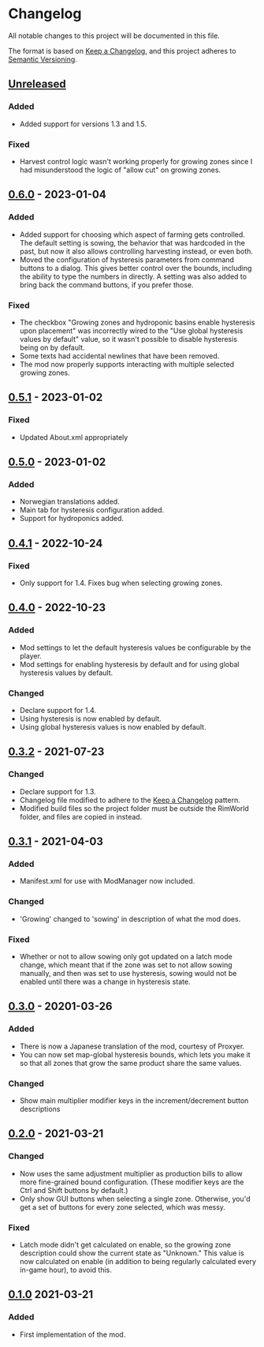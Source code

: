 # Changelog
All notable changes to this project will be documented in this file.

The format is based on [Keep a Changelog](https://keepachangelog.com/en/1.0.0/),
and this project adheres to [Semantic Versioning](https://semver.org/spec/v2.0.0.html).

## [Unreleased]
### Added
- Added support for versions 1.3 and 1.5.

### Fixed
- Harvest control logic wasn't working properly for growing zones since I had misunderstood the logic of "allow cut" on growing zones.

## [0.6.0] - 2023-01-04
### Added
- Added support for choosing which aspect of farming gets controlled. The default setting is sowing, the behavior that was hardcoded in the past, but now it also allows controlling harvesting instead, or even both.
- Moved the configuration of hysteresis parameters from command buttons to a dialog. This gives better control over the bounds, including the ability to type the numbers in directly. A setting was also added to bring back the command buttons, if you prefer those.

### Fixed
- The checkbox "Growing zones and hydroponic basins enable hysteresis upon placement" was incorrectly wired to the "Use global hysteresis values by default" value, so it wasn't possible to disable hysteresis being on by default.
- Some texts had accidental newlines that have been removed.
- The mod now properly supports interacting with multiple selected growing zones.

## [0.5.1] - 2023-01-02
### Fixed
- Updated About.xml appropriately

## [0.5.0] - 2023-01-02
### Added
- Norwegian translations added.
- Main tab for hysteresis configuration added.
- Support for hydroponics added.

## [0.4.1] - 2022-10-24
### Fixed
- Only support for 1.4. Fixes bug when selecting growing zones.

## [0.4.0] - 2022-10-23
### Added
- Mod settings to let the default hysteresis values be configurable by the player.
- Mod settings for enabling hysteresis by default and for using global hysteresis values by default.
### Changed
- Declare support for 1.4.
- Using hysteresis is now enabled by default.
- Using global hysteresis values is now enabled by default.

## [0.3.2] - 2021-07-23
### Changed
- Declare support for 1.3.
- Changelog file modified to adhere to the [Keep a Changelog](https://keepachangelog.com/en/1.0.0/) pattern.
- Modified build files so the project folder must be outside the RimWorld folder, and files are copied in instead.

## [0.3.1] - 2021-04-03
### Added
- Manifest.xml for use with ModManager now included.

### Changed
- 'Growing' changed to 'sowing' in description of what the mod does.

### Fixed
- Whether or not to allow sowing only got updated on a latch mode change, which meant that if the zone was set to not allow sowing manually, and then was set to use hysteresis, sowing would not be enabled until there was a change in hysteresis state.

## [0.3.0] - 20201-03-26
### Added
- There is now a Japanese translation of the mod, courtesy of Proxyer.
- You can now set map-global hysteresis bounds, which lets you make it so that all zones that grow the same product share the same values.

### Changed
- Show main multiplier modifier keys in the increment/decrement button descriptions

## [0.2.0] - 2021-03-21
### Changed
- Now uses the same adjustment multiplier as production bills to allow more fine-grained bound configuration. (These modifier keys are the Ctrl and Shift buttons by default.)
- Only show GUI buttons when selecting a single zone. Otherwise, you'd get a set of buttons for every zone selected, which was messy.

### Fixed
- Latch mode didn't get calculated on enable, so the growing zone description could show the current state as "Unknown." This value is now calculated on enable (in addition to being regularly calculated every in-game hour), to avoid this.

## [0.1.0] 2021-03-21

### Added
- First implementation of the mod.

[Unreleased]: https://github.com/alexschrod/farming-hysteresis/compare/v0.6.0...HEAD
[0.6.0]: https://github.com/alexschrod/farming-hysteresis/compare/v0.5.1...v0.6.0
[0.5.1]: https://github.com/alexschrod/farming-hysteresis/compare/v0.5.0...v0.5.1
[0.5.0]: https://github.com/alexschrod/farming-hysteresis/compare/v0.4.1...v0.5.0
[0.4.1]: https://github.com/alexschrod/farming-hysteresis/compare/v0.4.0...v0.4.1
[0.4.0]: https://github.com/alexschrod/farming-hysteresis/compare/v0.3.2...v0.4.0
[0.3.2]: https://github.com/alexschrod/farming-hysteresis/compare/v0.3.1...v0.3.2
[0.3.1]: https://github.com/alexschrod/farming-hysteresis/compare/v0.3.0...v0.3.1
[0.3.0]: https://github.com/alexschrod/farming-hysteresis/compare/v0.2.0...v0.3.0
[0.2.0]: https://github.com/alexschrod/farming-hysteresis/compare/v0.1.0...v0.2.0
[0.1.0]: https://github.com/alexschrod/farming-hysteresis/releases/tag/v0.1.0
